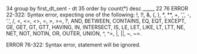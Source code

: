 34             group by first_dt_sent - dt
35             order by count(*) desc
               _____
               22
               76
ERROR 22-322: Syntax error, expecting one of the following: !, !!, &, (, ), *, **, +, ',', -, '.', /, <, <=, <>, =, >, >=, ?, AND, 
              BETWEEN, CONTAINS, EQ, EQT, EXCEPT, GE, GET, GT, GTT, HAVING, IN, INTERSECT, IS, LE, LET, LIKE, LT, LTT, NE, NET, 
              NOT, NOTIN, OR, OUTER, UNION, ^, ^=, |, ||, ~, ~=.  

ERROR 76-322: Syntax error, statement will be ignored.
